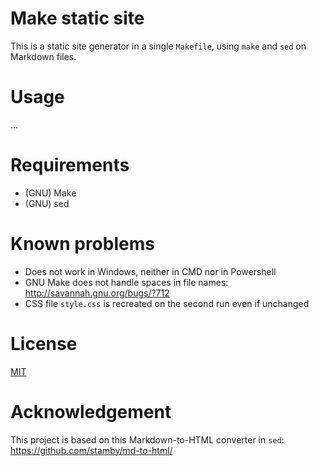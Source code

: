 # Make static site

This is a static site generator in a single `Makefile`, using `make` and `sed` on Markdown files.

# Usage

...

# Requirements

* (GNU) Make
* (GNU) sed

# Known problems

* Does not work in Windows, neither in CMD nor in Powershell
* GNU Make does not handle spaces in file names: http://savannah.gnu.org/bugs/?712
* CSS file `style.css` is recreated on the second run even if unchanged

# License

[MIT](LICENSE)

# Acknowledgement

This project is based on this Markdown-to-HTML converter in `sed`: https://github.com/stamby/md-to-html/
